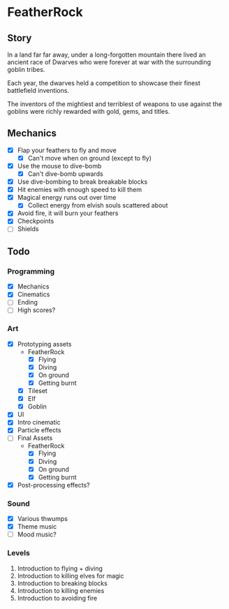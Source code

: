 # FeatherRock

## Story

In a land far far away, under a long-forgotten mountain there lived an ancient race of Dwarves who were forever at war with the surrounding goblin tribes.

Each year, the dwarves held a competition to showcase their finest battlefield inventions.

The inventors of the mightiest and terriblest of weapons to use against the goblins were richly rewarded with gold, gems, and titles.

## Mechanics

- [x] Flap your feathers to fly and move
    + [x] Can't move when on ground (except to fly)
- [x] Use the mouse to dive-bomb
    + [x] Can't dive-bomb upwards
- [x] Use dive-bombing to break breakable blocks
- [x] Hit enemies with enough speed to kill them
- [x] Magical energy runs out over time
    + [x] Collect energy from elvish souls scattered about
- [x] Avoid fire, it will burn your feathers
- [x] Checkpoints
- [ ] Shields

## Todo

### Programming

- [x] Mechanics
- [x] Cinematics
- [ ] Ending
- [ ] High scores?

### Art

- [x] Prototyping assets
    + FeatherRock
        * [x] Flying
        * [x] Diving
        * [x] On ground
        * [x] Getting burnt
    + [x] Tileset
    + [x] Elf
    + [x] Goblin
- [x] UI
- [x] Intro cinematic
- [x] Particle effects
- [ ] Final Assets
    + FeatherRock
        * [x] Flying
        * [x] Diving
        * [x] On ground
        * [x] Getting burnt
- [x] Post-processing effects?

### Sound

- [x] Various thwumps
- [x] Theme music
- [ ] Mood music?

### Levels

1. Introduction to flying + diving
2. Introduction to killing elves for magic
3. Introduction to breaking blocks
4. Introduction to killing enemies
5. Introduction to avoiding fire